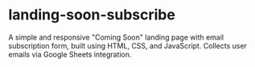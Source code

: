 # landing-soon-subscribe
A simple and responsive "Coming Soon" landing page with email subscription form, built using HTML, CSS, and JavaScript. Collects user emails via Google Sheets integration.
